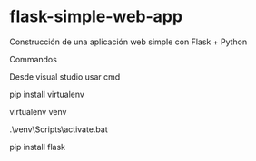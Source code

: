 # flask-simple-web-app
Construcción de una aplicación web simple con Flask + Python

Commandos 

Desde visual studio usar cmd

pip install virtualenv

virtualenv venv

.\venv\Scripts\activate.bat

pip install flask
